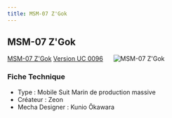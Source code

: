 ```yaml
---
title: MSM-07 Z'Gok
---
```


MSM-07 Z'Gok
------------


[MSM-07 Z'Gok](javascript:change_image_m('images/stories/saga/msgundam/mechas/msm-07.png');) [Version UC 0096](javascript:change_image_m('images/stories/saga/unicorn/mechas/zeon/msm-07.png');)      ![MSM-07 Z'Gok](/images/stories/saga/msgundam/mechas/msm-07.png)    


### Fiche Technique


- Type : Mobile Suit Marin de production massive   
- Créateur : Zeon   
- Mecha Designer : Kunio Ôkawara

